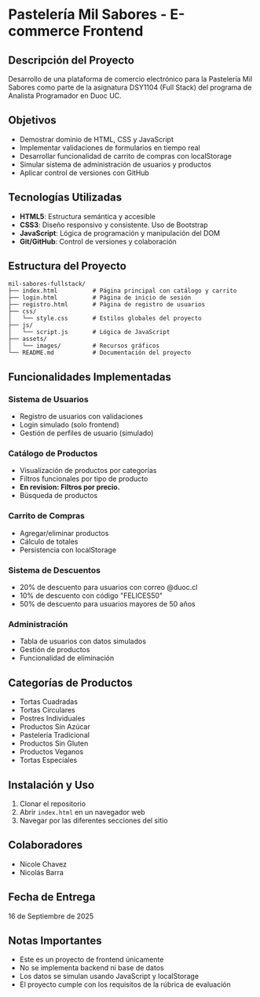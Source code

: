 # Pastelería Mil Sabores - E-commerce Frontend

## Descripción del Proyecto
Desarrollo de una plataforma de comercio electrónico para la Pastelería Mil Sabores como parte de la asignatura DSY1104 (Full Stack) del programa de Analista Programador en Duoc UC.

## Objetivos
- Demostrar dominio de HTML, CSS y JavaScript
- Implementar validaciones de formularios en tiempo real
- Desarrollar funcionalidad de carrito de compras con localStorage
- Simular sistema de administración de usuarios y productos
- Aplicar control de versiones con GitHub

## Tecnologías Utilizadas
- **HTML5**: Estructura semántica y accesible
- **CSS3**: Diseño responsivo y consistente. Uso de Bootstrap
- **JavaScript**: Lógica de programación y manipulación del DOM
- **Git/GitHub**: Control de versiones y colaboración

## Estructura del Proyecto
```
mil-sabores-fullstack/
├── index.html          # Página principal con catálogo y carrito
├── login.html          # Página de inicio de sesión
├── registro.html       # Página de registro de usuarios
├── css/
│   └── style.css       # Estilos globales del proyecto
├── js/
│   └── script.js       # Lógica de JavaScript
├── assets/
│   └── images/         # Recursos gráficos
└── README.md           # Documentación del proyecto
```

## Funcionalidades Implementadas

### Sistema de Usuarios
- Registro de usuarios con validaciones
- Login simulado (solo frontend)
- Gestión de perfiles de usuario (simulado)

### Catálogo de Productos
- Visualización de productos por categorías
- Filtros funcionales por tipo de producto
- **En revision: Filtros por precio.**
- Búsqueda de productos

### Carrito de Compras
- Agregar/eliminar productos
- Cálculo de totales
- Persistencia con localStorage

### Sistema de Descuentos
- 20% de descuento para usuarios con correo @duoc.cl
- 10% de descuento con código "FELICES50"
- 50% de descuento para usuarios mayores de 50 años

### Administración
- Tabla de usuarios con datos simulados
- Gestión de productos
- Funcionalidad de eliminación

## Categorías de Productos
- Tortas Cuadradas
- Tortas Circulares
- Postres Individuales
- Productos Sin Azúcar
- Pastelería Tradicional
- Productos Sin Gluten
- Productos Veganos
- Tortas Especiales

## Instalación y Uso
1. Clonar el repositorio
2. Abrir `index.html` en un navegador web
3. Navegar por las diferentes secciones del sitio

## Colaboradores
- Nicole Chavez
- Nicolás Barra

## Fecha de Entrega
16 de Septiembre de 2025

## Notas Importantes
- Este es un proyecto de frontend únicamente
- No se implementa backend ni base de datos
- Los datos se simulan usando JavaScript y localStorage
- El proyecto cumple con los requisitos de la rúbrica de evaluación
